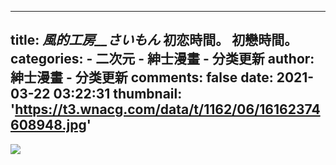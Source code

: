 
---
title: _風的工房__さいもん_ 初恋時間。 初戀時間。
categories: 
    - 二次元
    - 紳士漫畫 - 分类更新
author: 紳士漫畫 - 分类更新
comments: false
date: 2021-03-22 03:22:31
thumbnail: 'https://t3.wnacg.com/data/t/1162/06/16162374608948.jpg'
---

<div>   
<img src="https://t3.wnacg.com/data/t/1162/06/16162374608948.jpg" referrerpolicy="no-referrer">  
</div>
            